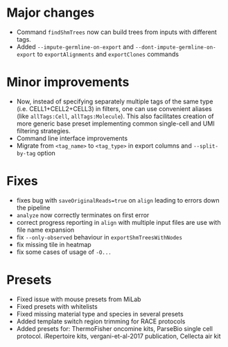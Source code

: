 # Major changes

- Command `findShmTrees` now can build trees from inputs with different tags.
- Added `--impute-germline-on-export` and `--dont-impute-germline-on-export` to `exportAlignments` and `exportClones`
  commands

# Minor improvements

- Now, instead of specifying separately multiple tags of the same type (i.e. CELL1+CELL2+CELL3) in filters, one can use
  convenient aliases (like `allTags:Cell`, `allTags:Molecule`). This also facilitates creation of more generic base
  preset implementing common single-cell and UMI filtering strategies.
- Command line interface improvements
- Migrate from `<tag_name>` to `<tag_type>` in export columns and `--split-by-tag` option

# Fixes

- fixes bug with `saveOriginalReads=true` on `align` leading to errors down the pipeline
- `analyze` now correctly terminates on first error
- correct progress reporting in `align` with multiple input files are use with file name expansion
- fix `--only-observed` behaviour in `exportShmTreesWithNodes`
- fix missing tile in heatmap
- fix some cases of usage of `-O...`

# Presets
- Fixed issue with mouse presets from MiLab
- Fixed presets with whitelists
- Fixed missing material type and species in several presets
- Added template switch region trimming for RACE protocols
- Added presets for: ThermoFisher oncomine kits,  ParseBio single cell protocol. iRepertoire kits, vergani-et-al-2017 publication, Cellecta air kit

